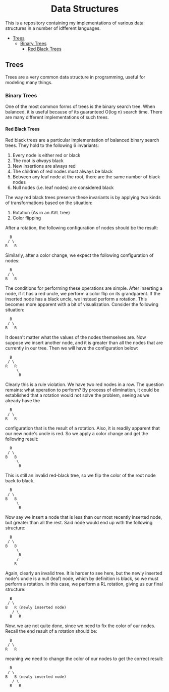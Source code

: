 <h1 align="center">Data Structures</h1>

This is a repository containing my implementations of various data structures in
a number of idfferent languages.

- [Trees](#trees)
  - [Binary Trees](#binary-trees)
    - [Red Black Trees](#red-black-trees)

## Trees

Trees are a very common data structure in programming, useful for modeling many
things.

### Binary Trees

One of the most common forms of trees is the binary search tree. When balanced,
it is useful because of its guaranteed O(log n) search time. There are many
different implementations of such trees.

#### Red Black Trees

Red black trees are a particular implementation of balanced binary search trees.
They hold to the following 6 invariants:

1. Every node is either red or black
2. The root is _always_ black
3. New insertions are always red
4. The children of red nodes must always be black
5. Between any leaf node at the root, there are the same number of black nodes
6. Null nodes (i.e. leaf nodes) are considered black

The way red black trees preserve these invariants is by applying two kinds of
transformations based on the situation:

1. Rotation (As in an AVL tree)
2. Color flipping

After a rotation, the following configuration of nodes should be the result:

```
  B
 / \
R   R
```

Similarly, after a color change, we expect the following configuration of nodes:

```
  R
 / \
B   B
```

The conditions for performing these operations are simple. After inserting a
node, if it has a red uncle, we perform a color flip on its grandparent. If the
inserted node has a black uncle, we instead perform a rotation. This becomes
more apparent with a bit of visualization. Consider the following situation:

```
  B
 / \
R   R
```

It doesn't matter what the values of the nodes themselves are. Now suppose we
insert another node, and it is greater than all the nodes that are currently in
our tree. Then we will have the configuration below:

```
  B
 / \
R   R
     \
      R
```

Clearly this is a rule violation. We have two red nodes in a row. The question
remains: what operation to perform? By process of elimination, it could be
established that a rotation would not solve the problem, seeing as we already
have the

```
  B
 / \
R   R
```

configuration that is the result of a rotation. Also, it is readily apparent
that our new node's uncle is red. So we apply a color change and get the
following result:

```
  R
 / \
B   B
     \
      R
```

This is still an invalid red-black tree, so we flip the color of the root node
back to black.

```
  B
 / \
B   B
     \
      R
```

Now say we insert a node that is less than our most recently inserted node, but
greater than all the rest. Said node would end up with the following structure:

```
  B
 / \
B   B
     \
      R
     /
    R
```

Again, clearly an invalid tree. It is harder to see here, but the newly inserted
node's uncle is a null (leaf) node, which by definition is black, so we must
perform a rotation. In this case, we perform a RL rotation, giving us our final
structure:

```
  B
 / \
B   R (newly inserted node)
   / \
  B   R
```

Now, we are not quite done, since we need to fix the color of our nodes. Recall
the end result of a rotation should be:

```
  B
 / \
R   R
```

meaning we need to change the color of our nodes to get the correct result:

```
  B
 / \
B   B (newly inserted node)
   / \
  R   R
```
